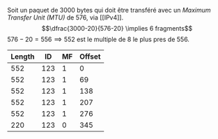 Soit un paquet de 3000 bytes qui doit être transféré avec un *Maximum Transfer Unit (MTU)* de 576, via [[IPv4]].
$$\dfrac{3000-20}{576-20} \implies 6 fragments$$
$576-20=556\implies552$ est le multiple de 8 le plus pres de 556. 

| Length | ID  | MF  | Offset |
| ------ | --- | --- | ------ |
| 552    | 123 | 1   | 0      |
| 552    | 123 | 1   | 69     |
| 552    | 123 | 1   | 138    |
| 552    | 123 | 1   | 207    |
| 552    | 123 | 1   | 276    |
| 220    | 123 | 0   | 345    |

